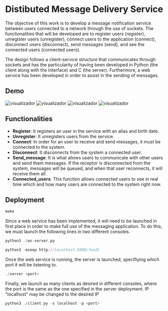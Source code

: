 # Distibuted Message Delivery Service

The objective of this work is to develop a message notification service between users connected to a network through the use of sockets. The functionalities that will be developed are to register users (register), unregister users (unregister), connect users to the application (connect), disconnect users (disconnect), send messages (send), and see the connected users (connected users).

The design follows a client-service structure that communicates through sockets and has the particularity of having been developed in Python (the client along with the interface) and C (the server). Furthermore, a web service has been developed in order to assist in the sending of messages.

## Demo
![visualizador](www/media/inicio.png)
![visualizador](www/media/juan.png)
![visualizador](www/media/maira.png)
![visualizador](www/media/ambos.png)
## Functionalities

- **Register**: It registers an user in the service with an alias and birth date.
- **Unregister**: It unregisters users from the service.
- **Connect**:  In order for an user to receive and send messages, it must be connected to the system.
- **Disconnect**: It disconnects from the system a connected user.
- **Send_message**: It is what allows users to communicate with other users and send them messages. If the receptor is disconnected from the system, messages will be queued, and when that user reconnects, it will receive them all.
- **Connected_users**: This function allows connected users to see in real time which and how many users are connected to the system right now.

## Deployment

```C
make
```
Since a web service has been implemented, it will need to be launched in first place in order to make full use of the messaging application. To do this, we must launch the following lines in two different consoles.

```C
python3 ./ws-server.py
```
```C
python3 -mzeep http://localhost:5000/?wsdl
```
Once the web service is running, the server is launched, specifiying which port it will be listening to.
```C
./server <port>
```
Finally, we launch as many clients as desired in different consoles, where the port is the same as the one specified in the server deployment. IP "localhost" may be changed to the desired IP
```C
python3 ./client.py -s localhost -p <port>
```


